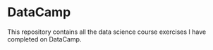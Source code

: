 # DataCamp
This repository contains all the data science course exercises I have completed on DataCamp.
